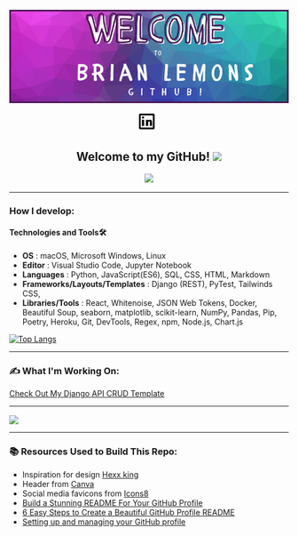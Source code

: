 <!-- ![header](./img/header.png) -->
<img align="center" src="./img/header.png"></img>


<p align="center">
<a href="https://www.linkedin.com/in/brian-lemons25/" target="_blank" rel="noopener noreferrer"><img height="38" src="/img/linkedin.gif"></a>&nbsp;&nbsp;
</p>

<h2 align="center">Welcome to my GitHub! <img src="https://raw.githubusercontent.com/MartinHeinz/MartinHeinz/master/wave.gif" width="30px"></h2>

<p align="center">
<img src="https://visitor-badge.glitch.me/badge?page_id=Zitronen25U.Zitronen25U" width="110px">
</p>

---------------------
<h3>How I develop:</h3>

#### **Technologies and Tools**🛠️ 

   - **OS** : macOS, Microsoft Windows, Linux
   - **Editor** : Visual Studio Code, Jupyter Notebook
   - **Languages** : Python, JavaScript(ES6), SQL, CSS, HTML, Markdown
   - **Frameworks/Layouts/Templates** : Django (REST), PyTest, Tailwinds CSS,
   - **Libraries/Tools** : React, Whitenoise, JSON Web Tokens, Docker, Beautiful Soup, seaborn, matplotlib, scikit-learn, NumPy, Pandas, Pip, Poetry, Heroku, Git, DevTools, Regex, npm, Node.js, Chart.js

[![Top Langs](https://github-readme-stats.vercel.app/api/top-langs/?username=Zitronen25U&layout=compact&theme=midnight-purple&card_width=800)](https://github.com/Zitronen25U/github-readme-stats)

---------------------
<h3>✍️ What I'm Working On:</h3>

[Check Out My Django API CRUD Template](https://github.com/Zitronen25U/Django-Api-Crud-Template)

---------------------

<a href="https://github.com/Zitronen25U/github-readme-stats">
  <img align="center" src="https://github-readme-stats.vercel.app/api?username=Zitronen25U&show_icons=true&theme=midnight-purple" />
</a>

---------------------

<footer>
<h3>📚 Resources Used to Build This Repo:</h3>
  
- Inspiration for design <a href="https://github.com/HexxKing">Hexx king</a>
- Header from <a href="https://www.canva.com/">Canva</a>
- Social media favicons from <a href="https://icons8.com">Icons8</a>
- <a href="https://towardsdatascience.com/build-a-stunning-readme-for-your-github-profile-9b80434fe5d7">Build a Stunning README For Your GitHub Profile</a>
- <a href="https://sarah-hart-landolt.medium.com/6-easy-steps-to-create-a-beautiful-github-profile-readme-edc7840b2c7">6 Easy Steps to Create a Beautiful GitHub Profile README</a>
- <a href="https://docs.github.com/en/github/setting-up-and-managing-your-github-profile">Setting up and managing your GitHub profile
</a>
</footer>
